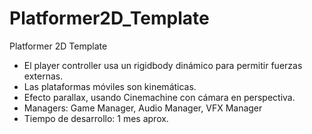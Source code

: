 # Platformer2D_Template
 Platformer 2D Template

  - El player controller usa un rigidbody dinámico para permitir fuerzas externas.
  - Las plataformas móviles son kinemáticas.
  - Efecto parallax, usando Cinemachine con cámara en perspectiva.
  - Managers: Game Manager, Audio Manager, VFX Manager
  - Tiempo de desarrollo: 1 mes aprox.
  